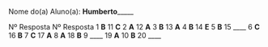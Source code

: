 

Nome do(a) Aluno(a): ____________Humberto_________________

Nº 	Resposta 	Nº 	Resposta
1 	__B__ 	11 	__C__
2 	__A__ 	12 	__A__
3 	__B__ 	13 	__A__
4 	__B__ 	14 	__E__
5 	__B__ 	15 	____
6 	__C__ 	16 	__B__
7 	__C__ 	17 	__A__
8 	__A__ 	18 	__B__
9 	____ 	19 	__A__
10 	__B__ 	20 	____


